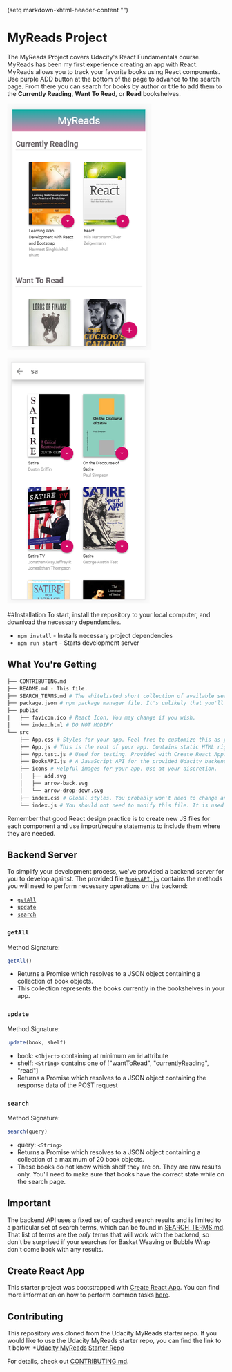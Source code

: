 (setq markdown-xhtml-header-content
      "<style type='text/css'>
img[src*='#left'] { 
    float: left;
}
img[src*='#right'] { 
    float: right;
}
</style>")
# MyReads Project

The MyReads Project covers Udacity's React Fundamentals course. MyReads has been my first experience creating an app with React. MyReads allows you to track your favorite books using React components. Use purple ADD button at the bottom of the page to advance to the search page. From there you can search for books by author or title to add them to the **Currently Reading**, **Want To Read**, or **Read** bookshelves.

![MyReads Home Preview](https://github.com/breena17/my-reads-react-app/blob/master/img/MyReads-1.PNG#left)

![MyReads Search Preview](https://github.com/breena17/my-reads-react-app/blob/master/img/MyReads-2.PNG#right)



##Installation
To start, install the repository to your local computer, and download the necessary dependancies.
* `npm install` - Installs necessary project dependencies
* `npm run start` - Starts development server 

## What You're Getting
```bash
├── CONTRIBUTING.md
├── README.md - This file.
├── SEARCH_TERMS.md # The whitelisted short collection of available search terms for you to use with your app.
├── package.json # npm package manager file. It's unlikely that you'll need to modify this.
├── public
│   ├── favicon.ico # React Icon, You may change if you wish.
│   └── index.html # DO NOT MODIFY
└── src
    ├── App.css # Styles for your app. Feel free to customize this as you desire.
    ├── App.js # This is the root of your app. Contains static HTML right now.
    ├── App.test.js # Used for testing. Provided with Create React App. Testing is encouraged, but not required.
    ├── BooksAPI.js # A JavaScript API for the provided Udacity backend. Instructions for the methods are below.
    ├── icons # Helpful images for your app. Use at your discretion.
    │   ├── add.svg
    │   ├── arrow-back.svg
    │   └── arrow-drop-down.svg
    ├── index.css # Global styles. You probably won't need to change anything here.
    └── index.js # You should not need to modify this file. It is used for DOM rendering only.
```

Remember that good React design practice is to create new JS files for each component and use import/require statements to include them where they are needed.

## Backend Server

To simplify your development process, we've provided a backend server for you to develop against. The provided file [`BooksAPI.js`](src/BooksAPI.js) contains the methods you will need to perform necessary operations on the backend:

* [`getAll`](#getall)
* [`update`](#update)
* [`search`](#search)

### `getAll`

Method Signature:

```js
getAll()
```

* Returns a Promise which resolves to a JSON object containing a collection of book objects.
* This collection represents the books currently in the bookshelves in your app.

### `update`

Method Signature:

```js
update(book, shelf)
```

* book: `<Object>` containing at minimum an `id` attribute
* shelf: `<String>` contains one of ["wantToRead", "currentlyReading", "read"]  
* Returns a Promise which resolves to a JSON object containing the response data of the POST request

### `search`

Method Signature:

```js
search(query)
```

* query: `<String>`
* Returns a Promise which resolves to a JSON object containing a collection of a maximum of 20 book objects.
* These books do not know which shelf they are on. They are raw results only. You'll need to make sure that books have the correct state while on the search page.

## Important
The backend API uses a fixed set of cached search results and is limited to a particular set of search terms, which can be found in [SEARCH_TERMS.md](SEARCH_TERMS.md). That list of terms are the _only_ terms that will work with the backend, so don't be surprised if your searches for Basket Weaving or Bubble Wrap don't come back with any results.

## Create React App

This starter project was bootstrapped with [Create React App](https://github.com/facebookincubator/create-react-app). You can find more information on how to perform common tasks [here](https://github.com/facebookincubator/create-react-app/blob/master/packages/react-scripts/template/README.md).

## Contributing

This repository was cloned from the Udacity MyReads starter repo. If you would like to use the Udacity MyReads starter repo, you can find the link to it below.
*[Udacity MyReads Starter Repo](https://github.com/udacity/reactnd-project-myreads-starter) 

For details, check out [CONTRIBUTING.md](CONTRIBUTING.md).
